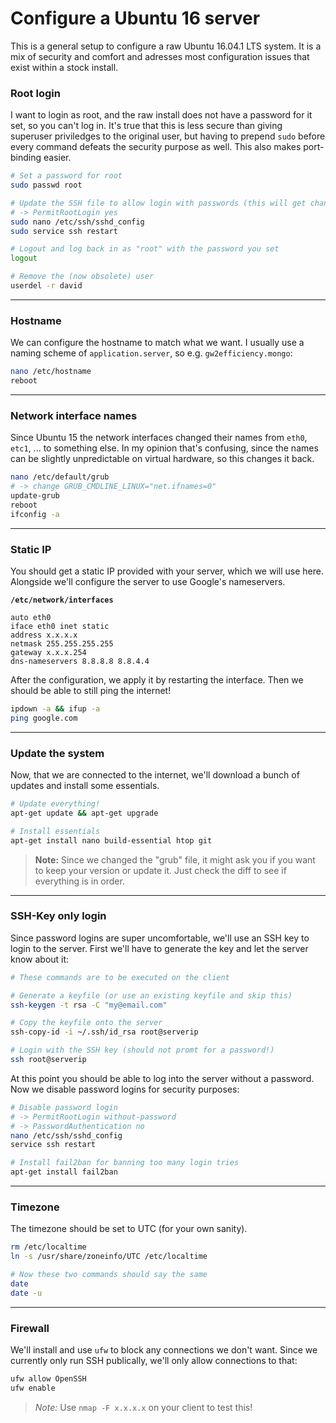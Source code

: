 # Configure a Ubuntu 16 server

This is a general setup to configure a raw Ubuntu 16.04.1 LTS system. It is a mix of security and comfort and adresses most configuration issues that exist within a stock install.

### Root login

I want to login as root, and the raw install does not have a password for it set, so you can't log in. It's true that this is less secure than giving superuser priviledges to the original user, but having to prepend `sudo` before every command defeats the security purpose as well. This also makes port-binding easier.

```bash
# Set a password for root
sudo passwd root

# Update the SSH file to allow login with passwords (this will get changed below)
# -> PermitRootLogin yes
sudo nano /etc/ssh/sshd_config
sudo service ssh restart

# Logout and log back in as "root" with the password you set
logout

# Remove the (now obsolete) user
userdel -r david
```

---

### Hostname

We can configure the hostname to match what we want. I usually use a naming scheme of `application.server`, so e.g. `gw2efficiency.mongo`:

```bash
nano /etc/hostname
reboot
```

---

### Network interface names

Since Ubuntu 15 the network interfaces changed their names from `eth0`, `etc1`, ... to something else. In my opinion that's confusing, since the names can be slightly unpredictable on virtual hardware, so this changes it back.

```bash
nano /etc/default/grub
# -> change GRUB_CMDLINE_LINUX="net.ifnames=0"
update-grub
reboot
ifconfig -a
```

---

### Static IP

You should get a static IP provided with your server, which we will use here. Alongside we'll configure the server to use Google's nameservers.

**`/etc/network/interfaces`**

```
auto eth0
iface eth0 inet static
address x.x.x.x
netmask 255.255.255.255
gateway x.x.x.254
dns-nameservers 8.8.8.8 8.8.4.4
```

After the configuration, we apply it by restarting the interface. Then we should be able to still ping the internet!

```bash
ipdown -a && ifup -a
ping google.com
```

---

### Update the system

Now, that we are connected to the internet, we'll download a bunch of updates and install some essentials.

```bash
# Update everything!
apt-get update && apt-get upgrade

# Install essentials
apt-get install nano build-essential htop git
```

> **Note:** Since we changed the "grub" file, it might ask you if you want to keep your version or update it. Just check the diff to see if everything is in order.

---

### SSH-Key only login

Since password logins are super uncomfortable, we'll use an SSH key to login to the server. First we'll have to generate the key and let the server know about it:

```bash
# These commands are to be executed on the client

# Generate a keyfile (or use an existing keyfile and skip this)
ssh-keygen -t rsa -C "my@email.com"

# Copy the keyfile onto the server
ssh-copy-id -i ~/.ssh/id_rsa root@serverip

# Login with the SSH key (should not promt for a password!)
ssh root@serverip
```

At this point you should be able to log into the server without a password. Now we disable password logins for security purposes:

```bash
# Disable password login
# -> PermitRootLogin without-password
# -> PasswordAuthentication no
nano /etc/ssh/sshd_config
service ssh restart

# Install fail2ban for banning too many login tries
apt-get install fail2ban
```

---

### Timezone

The timezone should be set to UTC (for your own sanity).

```bash
rm /etc/localtime
ln -s /usr/share/zoneinfo/UTC /etc/localtime

# Now these two commands should say the same
date
date -u
```

---

### Firewall

We'll install and use `ufw` to block any connections we don't want. Since we currently only run SSH publically, we'll only allow connections to that:

```bash
ufw allow OpenSSH
ufw enable
```

> *Note:* Use `nmap -F x.x.x.x` on your client to test this!